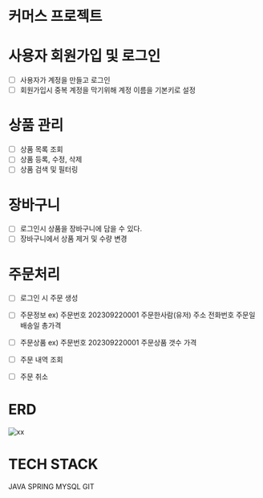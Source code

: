 # 커머스 프로젝트

# 사용자 회원가입 및 로그인

- [ ] 사용자가 계정을 만들고 로그인
- [ ] 회원가입시 중복 계정을 막기위해 계정 이름을 기본키로 설정

# 상품 관리

- [ ] 상품 목록 조회
- [ ] 상품 등록, 수정, 삭제
- [ ] 상품 검색 및 필터링

# 장바구니

- [ ] 로그인시 상품을 장바구니에 담을 수 있다.
- [ ] 장바구니에서 상품 제거 및 수량 변경

# 주문처리

- [ ] 로그인 시 주문 생성
- [ ] 주문정보 ex)
    주문번호 202309220001
    주문한사람(유저)
    주소
    전화번호
    주문일
    배송일
    총가격
    
- [ ] 주문상품 ex)
    주문번호 202309220001 
    주문상품
    갯수
    가격
- [ ] 주문 내역 조회
- [ ] 주문 취소

# ERD
![xx](https://github.com/jppark93/commerce/assets/50139455/e0068d6a-31c9-498f-a85e-02e11ae4e8f9)



# TECH STACK

JAVA SPRING MYSQL GIT
